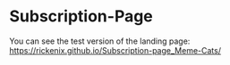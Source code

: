 # Subscription-Page

You can see the test version of the landing page:
https://rickenix.github.io/Subscription-page_Meme-Cats/
